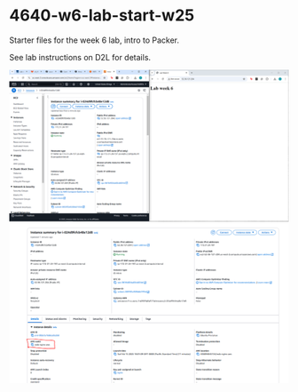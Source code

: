 # 4640-w6-lab-start-w25

Starter files for the week 6 lab, intro to Packer.

See lab instructions on D2L for details.

![alt text](image.png)
![alt text](image-1.png)
